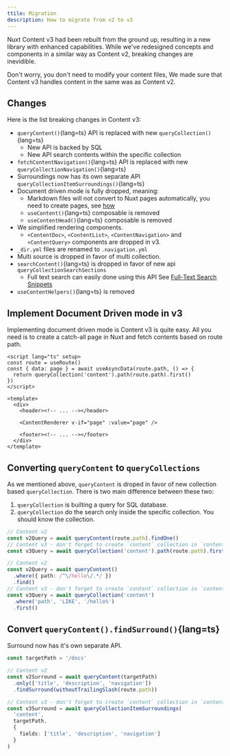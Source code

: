 ```yaml
---
ttile: Migration
description: How to migrate from v2 to v3
---
```


Nuxt Content v3 had been rebuilt from the ground up, resulting in a new library with enhanced capabilities. While we've redesigned concepts and components in a similar way as Content v2, breaking changes are inevidible. 

Don't worry, you don't need to modify your content files, We made sure that Content v3 handles content in the same was as Content v2.

## Changes

Here is the list breaking changes in Content v3:

- `queryContent()`{lang=ts} API is replaced with new `queryCollection()`{lang=ts}
  - New API is backed by SQL
  - New API search contents within the specific collection
- `fetchContentNavigation()`{lang=ts} API is replaced with new `queryCollectionNavigation()`{lang=ts}
- Surroundings now has its own separate API `queryCollectionItemSurroundings()`{lang=ts}
- Document driven mode is fully dropped, meaning:
  - Markdown files will not convert to Nuxt pages automatically, you need to create pages, see [how](/components/content-renderer#example)
  - `useContent()`{lang=ts} composable is removed
  - `useContentHead()`{lang=ts} composable is removed
- We simplified rendering components.
  - `<ContentDoc>`, `<ContentList>`, `<ContentNavigation>` and `<ContentQuery>` components are dropped in v3.
- `_dir.yml` files are renamed to `.navigation.yml`
- Multi source is dropped in favor of multi collection.
- `searchContent()`{lang=ts} is dropped in favor of new api `queryCollectionSearchSections`
  - Full text search can easily done using this API See [Full-Text Search Snippets](/snippets/fulltext-search)
- `useContentHelpers()`{lang=ts} is removed


## Implement Document Driven mode in v3

Implementing document driven mode is Content v3 is quite easy. All you need is to create a catch-all page in Nuxt and fetch contents based on route path.


```vue [[...slug\\].vue]
<script lang="ts" setup>
const route = useRoute()
const { data: page } = await useAsyncData(route.path, () => {
  return queryCollection('content').path(route.path).first()
})
</script>

<template>
  <div>
    <header><!-- ... --></header>

    <ContentRenderer v-if="page" :value="page" />

    <footer><!-- ... --></footer>
  </div>
</template>
```

## Converting `queryContent` to `queryCollections`

As we mentioned above, `queryContent` is droped in favor of new collection based `queryCollection`. There is two main difference between these two:

1. `queryCollection` is builting a query for SQL database.
2. `queryCollection` do the search only inside the specific collection. You should know the collection.



```ts [Find content with path]
// Content v2
const v2Query = await queryContent(route.path).findOne()
// Content v3 - don't forget to create `content` collection in `content.config.ts`
const v3Query = await queryCollection('content').path(route.path).first()
```


```ts [Find contents with custom filter]
// Content v2
const v2Query = await queryContent()
  .where({ path: /^\/hello\/.*/ })
  .find()
// Content v3 - don't forget to create `content` collection in `content.config.ts`
const v3Query = await queryCollection('content')
  .where('path', 'LIKE', '/hello%')
  .first()
```


## Convert `queryContent().findSurround()`{lang=ts}

Surround now has it's own separate API.

```ts
const targetPath = '/docs'

// Content v2
const v2Surround = await queryContent(targetPath)
  .only(['title', 'description', 'navigation'])
  .findSurround(withoutTrailingSlash(route.path))

// Content v3 - don't forget to create `content` collection in `content.config.ts`
const v3Surround = await queryCollectionItemSurroundings(
  'content', 
  targetPath,
  {
    fields: ['title', 'description', 'navigation']
  }
)
```
